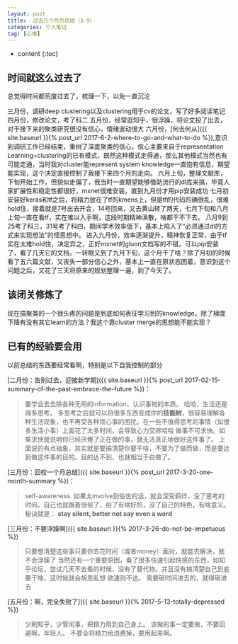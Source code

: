 ```yaml
---
layout: post
title:  过去几个月的总结（3-9）
categories: 个人笔记
tag: [心情]
---
```


* content
{:toc}

## 时间就这么过去了
总觉得时间都荒废过去了，梳理一下，以免一直沉沦

三月份，调研deep clustering以及clustering用于cv的论文，写了好多阅读笔记
四月份，修改论文，考了科二
五月份，经常逛知乎，很浮躁，将论文投了出去，对于接下来的聚类研究很没有信心，情绪波动很大
六月份，[何去何从]({{ site.baseurl }}{% post_url 2017-6-2-where-to-go-and-what-to-do %}),意识到调研工作已经结束，重树了深度聚类的信心，信心主要来自于representation Learning+clustering的已有模式，既然这种模式走得通，那么其他模式当然也有可能走通，当时我对cluster能represent system knowledge一直抱有信息，期望能实现，这个决定直接控制了我接下来四个月的走向。
六月上旬，整理文献库，下旬开始工作，但貌似走偏了，我当时一直期望能够借助流行的dl库来搞，毕竟人家扩展性和稳定性都很好，mxnet很难安装，直到九月份才用pip安装成功
七月初安装好keras和tf之后，将精力放在了tf的kmens上，但是tf的代码的确很乱，很难hold住，接着就是7号出去开会，14号回来，又去黄山转了两天，七月下旬和八月上旬一直在看tf，实在难以入手啊，这段时期精神涣散，啥都干不下去。
八月9到25考了科三，31号考了科四，期间学术效率低下，基本上陷入了“必须通过dl的方式来实现想法”的怪思想中。
进入九月份，效率逐渐提升，精神恢复正常，由于tf实在太难hold住，决定弃之，正好mxnet的gluon文档写的不错，可以pip安装了，看了几天它的文档。一转眼又到了九月下旬，这个月干了啥？除了月初的时候看了五六篇文献，又丧失一部分信心之外，基本上一直在原状态困着，意识到这个问题之后，又花了三天将原来的规划整理一遍，到了今天了。

## 该闭关修炼了
现在搞聚类的一个很头疼的问题是到底如何表征学习到的knowledge，除了梯度下降有没有其它learn的方法？我这个靠cluster merge的思想能不能实现？

## 已有的经验要会用
以前总结的东西要经常看啊，特别是以下自我控制的部分

[二月份：告别过去，迎接新学期]({{ site.baseurl }}{% post_url 2017-02-15-summary-of-the-past-embrace-the-future %})：
>要学会去去除各种无用的information，认识事物的本质。
哈哈，生活还是得多思考。
多思考之后就可以将很多东西变成你的**技能树**，很容易理解各种生活现象，也不再受各种烦心事的困扰。在一些不值得思考的事情（如很多生活小事）上面花了太多时间，会导致心力交瘁哈哈
做事不可求快。如果求快就说明你已经厌倦了正在做的事，就无法真正地做好这件事了。
上面说的有点抽象，其实就是要搞清楚你要干啥，不要为了做而做，而是要达到做这件事的目的。目的达不到，也就相当于白做了。

[三月份：回校一个月总结]({{ site.baseurl }}{% post_url 2017-3-20-one-month-summary %})：
>self-awareness. 如果太involve到俗世的话，就会深受羁绊，没了思考的时间，自己也就跟着很俗了，俗了有啥好的，没了自己的特色，有啥意义。
秘诀就是： __stay silent, better not say even a word__


[三月份：不要浮躁啊]({{ site.baseurl }}{% 2017-3-26-do-not-be-impetuous %})
>只要想清楚这些事只要你去花时间（或者money）面对，就能去解决，就不会浮躁了
当然还有一个重要原因，看了很多快速引起快感的东西，如知乎论坛，尝试几天不去看的时候，没有了替代物。并且没有搞清楚自己到底要干啥，这时候就会胡思乱想
欲速则不达。
需要砸时间进去的，就得砸进去

[五月份：啊，完全失败了]({{ site.baseurl }}{% 2017-5-13-totally-depressed %})
>少刷知乎，少管闲事，把精力用到自己身上。
该做的事一定要做，不要回避啊，年轻人。
不要全将精力给浪费掉，要用起来啊。